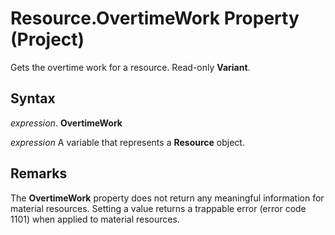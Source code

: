 
# Resource.OvertimeWork Property (Project)

Gets the overtime work for a resource. Read-only  **Variant**.


## Syntax

 _expression_. **OvertimeWork**

 _expression_ A variable that represents a **Resource** object.


## Remarks

The  **OvertimeWork** property does not return any meaningful information for material resources. Setting a value returns a trappable error (error code 1101) when applied to material resources.


